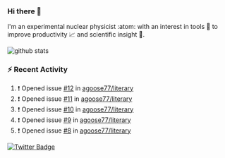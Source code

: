 ### Hi there 👋 

I'm an experimental nuclear physicist :atom: with an interest in tools :wrench: to improve productivity :chart_with_upwards_trend: and scientific insight :telescope:.

![github stats](https://github-readme-stats.vercel.app/api?username=agoose77&show_icons=true&hide_rank=true&hide_title=true&bg_color=30,e76445,904e95&text_color=efe3ec&icon_color=efe3ec)
<!--
**agoose77/agoose77** is a ✨ _special_ ✨ repository because its `README.md` (this file) appears on your GitHub profile.

Here are some ideas to get you started:

- 🔭 I’m currently working on ...
- 🌱 I’m currently learning ...
- 👯 I’m looking to collaborate on ...
- 🤔 I’m looking for help with ...
- 💬 Ask me about ...
- 📫 How to reach me: ...
- 😄 Pronouns: ...
- ⚡ Fun fact: ...
-->

### :zap: Recent Activity
<!--START_SECTION:activity-->
1. ❗️ Opened issue [#12](https://github.com/agoose77/literary/issues/12) in [agoose77/literary](https://github.com/agoose77/literary)
2. ❗️ Opened issue [#11](https://github.com/agoose77/literary/issues/11) in [agoose77/literary](https://github.com/agoose77/literary)
3. ❗️ Opened issue [#10](https://github.com/agoose77/literary/issues/10) in [agoose77/literary](https://github.com/agoose77/literary)
4. ❗️ Opened issue [#9](https://github.com/agoose77/literary/issues/9) in [agoose77/literary](https://github.com/agoose77/literary)
5. ❗️ Opened issue [#8](https://github.com/agoose77/literary/issues/8) in [agoose77/literary](https://github.com/agoose77/literary)
<!--END_SECTION:activity-->


[![Twitter Badge](https://img.shields.io/twitter/follow/agoose77?style=flat-square&logo=Twitter&logoColor=white&color=cornflowerblue)](https://twitter.com/agoose77)
